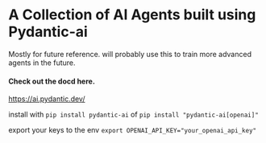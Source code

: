 # A Collection of AI Agents built using Pydantic-ai
Mostly for future reference.
will probably use this to train more advanced agents in the future. 

#### Check out the docd here.
https://ai.pydantic.dev/

install with `pip install pydantic-ai`
of `pip install "pydantic-ai[openai]"`

export your keys to the env
`export OPENAI_API_KEY="your_openai_api_key"`


